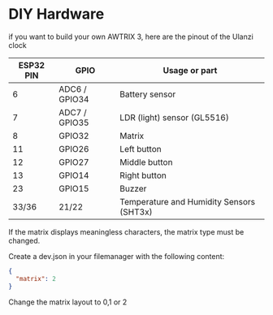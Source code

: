 # DIY Hardware

if you want to build your own AWTRIX 3, here are the pinout of the Ulanzi clock  
  

|ESP32 PIN | GPIO  | Usage or part                          |
|---|-------|-----------------------------------------------|
|6| ADC6 / GPIO34    | Battery sensor                      |
|7 | ADC7 / GPIO35   | LDR (light) sensor (GL5516)          |
|8| GPIO32    | Matrix                                      |
|11| GPIO26    | Left button                                |
|12| GPIO27    | Middle button                              |
|13| GPIO14    | Right button                               |
|23| GPIO15    | Buzzer                                     |
|33/36| 21/22 | Temperature and Humidity Sensors (SHT3x)    |




If the matrix displays meaningless characters, the matrix type must be changed.

Create a dev.json in your filemanager with the following content:

```json
{
  "matrix": 2
}
```

Change the matrix layout to 0,1 or 2
